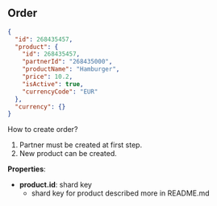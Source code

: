 ## Order

```json
{
  "id": 268435457,
  "product": {
    "id": 268435457,
    "partnerId": "268435000",
    "productName": "Hamburger",
    "price": 10.2,
    "isActive": true,
    "currencyCode": "EUR"
  },
  "currency": {}
}
```


How to create order?
1) Partner must be created at first step.
2) New product can be created.


**Properties**:
- **product.id**: shard key
    - shard key for product described more in README.md
    
